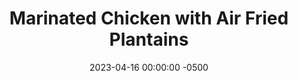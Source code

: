 ---
layout: post
title:  "Marinated Chicken with Air Fried Plantains"
date:   2023-04-16 00:00:00 -0500
categories:
- Recipes
- Chicken
permalink: /recipes/marinated-chicken
image: /assets/Food/Chicken/Marinated/marinated-cover.jpg
ing: marinated-ing
facts: marinated-facts
Prep: 15
Rest: 
Cook: 15
Source1: 
Source2: 
Description: Grilled chicken was something that my parents always had prepared in the freezer. They'd simply marinate a package of chicken in a Ziploc bag, and freeze it for a busy night. I've taken inspiration from that recipe, but I bake them since I live in an apartment, but grilling would be ideal. These chickens go great with virtually any side, but especially anything grilled as well, like some grilled or roasted zucchini, or here I air fryed a plantian.
Instructions:
- Slice each chicken breast into 2-3 cutlets. Evenly thin out the chicken, and pound it down if needed<br><br>

- Add spices (Italian seasoning, paprika, cumin, chili and onion powder, black pepper, soy sauce, lemon juice, and olive oil) and chicken to a Ziploc bag, shake until chicken is well coated. Can marinate in the fridge for a few hours or up to a day in you want<br><br>

- Grill on a grill pan or bake in the oven (400F, 12-14 minutes)<br><br>

- For your plantains, preheat your air fryer to 370F. Use a knife to peel the plantain keeping it in one piece. Air fry for 16 minutes, filling halfway<br><br>

- Remove to a cutting board and slice. Lightly sprinkle with salt, and serve<br><br>
- <center><img src="/assets/Food/Chicken/Marinated/marinated-5.jpg" alt="" class="instruction-image"></center>
---